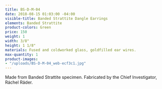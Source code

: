 ```yaml
---
title: BS-D-M-04
date: 2018-08-15 01:03:00 -04:00
visible-title: Banded Strattite Dangle Earrings
elements: Banded Strattite
product-colors: Green
price: 150
weight: 1
width: 3/8"
height: 1 1/8"
materials: Fused and coldworked glass, goldfilled ear wires.
max-quantity: 1
product-images:
- "/uploads/BS-D-M-04_web-ecf3c1.jpg"
---
```


Made from Banded Strattite specimen. Fabricated by the Chief Investigator, Ráchel Räder.